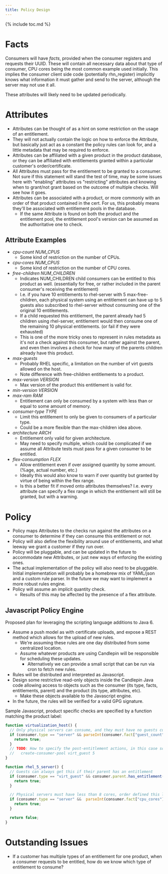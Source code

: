 ```yaml
---
title: Policy Design
---
```

{% include toc.md %}

# Facts
Consumers will have *facts*, provided when the consumer registers and requests
their UUID. These will contain all necessary data about that type of consumer,
CPU cores being the most common example used initially. This implies the
consumer client side code (potentially rhn_register) implicitly knows what
information it must gather and send to the server, although the server may not
use it all.

These attributes will likely need to be updated periodically.

# Attributes
* Attributes can be thought of as a hint on some restriction on the usage of an
  entitlement. 
* They will not actually contain the logic on how to enforce the Attribute, but
  basically just act as a constant the policy rules can look for, and a little
  metadata that may be required to enforce. 
* Attributes can be affiliated with a given product in the product database, or
  they can be affiliated with entitlements granted within a particular
  customer's order/certificate.
* All Attributes must pass for the entitlement to be granted to a consumer. Not
  sure if this statement will stand the test of time, may be some issues here
  with "enabling" attributes vs "restricting" attributes and knowing when to
  grant/not grant based on the outcome of multiple checks. Will see how it
  goes.
* Attributes can be associated with a product, or more commonly with an order
  of that product contained in the cert. For us, this probably means they'll be
  associated with entitlement pools in the database.
  * If the same Attribute is found on both the product and the entitlement
    pool, the entitlement pool's version can be assumed as the authoritative
    one to check.

## Attribute Examples
* *cpu-count NUM_CPUS*
  * Some kind of restriction on the number of CPUs.
* *cpu-cores NUM_CPUS*
  * Some kind of restriction on the number of CPU cores.
* *free-children NUM_CHILDREN*
  * Indicates NUM_CHILDREN child consumers can be entitled to this product as
    well. (essentially for free, or rather included in the parent consumer's
    receiving the entitlement)
  * I.e. if you have 10 entitlements to rhel-server with 5 max-free-children,
    each physical system using an entitlement can have up to 5 guests also
    subscribed to rhel-server without consuming one of the original 10
    entitlements.
  * If a child requested this entitlement, the parent already had 5 children
    using rhel-server, entitlement would then consume one of the remaining 10
    physical entitlements. (or fail if they were exhausted)
  * This is one of the more tricky ones to represent in rules metadata as it's
    not a check against this consumer, but rather against the parent, and even
    then involves a check for how many of the parents children already have
    this product.
* *max-guests*
  * Probably RHEL specific, a limitation on the number of virt guests allowed
    on the host.
  * Note difference with free-children entitlements to a product.
* *max-version VERSION*
  * Max version of the product this entitlement is valid for.
* *min-version VERSION*
* *max-ram RAM*
  * Entitlement can only be consumed by a system with less than or equal to
    some amount of memory.
* *consumer-type TYPE*
  * Limit this entitlement to only be given to consumers of a particular type.
  * Could be a more flexible than the max-children idea above.
* *architecture ARCH*
  * Entitlement only valid for given architecture.
  * May need to specify multiple, which could be complicated if we assume all
    Attribute tests must pass for a given consumer to be entitled.
* *flex-consumption FLEX*
  * Allow entitlement even if over assigned quantity by some amount. (%age,
    actual number, etc.)
  * Ideally this would also know to warn if over quantity but granted by virtue
    of being within the flex range.
  * Is this a better fit if moved onto attributes themselves? I.e. every
    attribute can specify a flex range in which the entitlement will still be
    granted, but with a warning.
   

# Policy
* Policy maps Attributes to the checks run against the attributes on a consumer
  to determine if they can consume this entitlement or not. 
* Policy will also define the flexibility around use of entitlements, and what
  leeway we grant a customer if they run over. 
* Policy will be pluggable, and can be updated in the future to accommodate new
  Attributes, or just new ways of enforcing the existing ones.
* The actual implementation of the policy will also need to be pluggable.
  Initial implementation will probably be a homebrew mix of YAML/json and a
  custom rule parser. In the future we may want to implement a more robust
  rules engine.
* Policy will assume an implicit quantity check.
  * Results of this may be affected by the presence of a flex attribute.

## Javascript Policy Engine
Proposed plan for leveraging the scripting language additions to Java 6.

* Assume a push model as with certificate uploads, and expose a REST method
  which allows for the upload of new rules.
  * We're assuming these rules are one day distributed from some centralized
    location.
  * Assume whatever products are using Candlepin will be responsible for
    scheduling these updates.
    * Alternatively we can provide a small script that can be run via cron to
      fetch new rules.
* Rules will be distributed and interpreted as Javascript.
* Design some restrictive read-only objects inside the Candlepin Java code
  allowing access to objects such as the consumer (its type, facts,
  entitlements, parent) and the product (its type, attributes, etc).
  * Make these objects available to the Javascript engine.
* In the future, the rules will be verified for a valid GPG signature.

Sample Javascript, product specific checks are specified by a function matching the product label:

```javascript
function virtualization_host() {
  // Only physical servers can consume, and they must have no guests currently:
  if (consumer.type == "server" && parseInt(consumer.fact["guest_count"]) == 0) {
    return true;
  }
  // TODO: How to specify the post-entitlement actions, in this case something like:
  //   create-consumer-pool virt_guest 5
}

function rhel_5_server() {
  // Guests can always get this if their parent has an entitlement
  if (consumer.type == "virt_guest" && consumer.parent.has_entitlement("virtualization_host")) {
    return true;
  }

  // Physical servers must have less than 8 cores, order defined this limitation
  if (consumer.type == "server" &&  parseInt(consumer.fact["cpu_cores"]) <= order.attribute['max_cpus']) {
    return true;
  }

  return false;
}
```

# Outstanding Issues
* If a customer has multiple types of an entitlement for one product, when a consumer requests to be entitled, how do we know which type of entitlement to consume?
